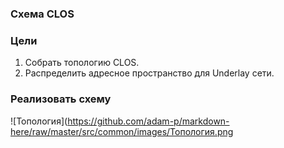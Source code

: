 ### Схема CLOS
### Цели
1. Собрать топологию CLOS.
2. Распределить адресное пространство для Underlay сети.

### Реализовать схему
![Топология](https://github.com/adam-p/markdown-here/raw/master/src/common/images/Топология.png